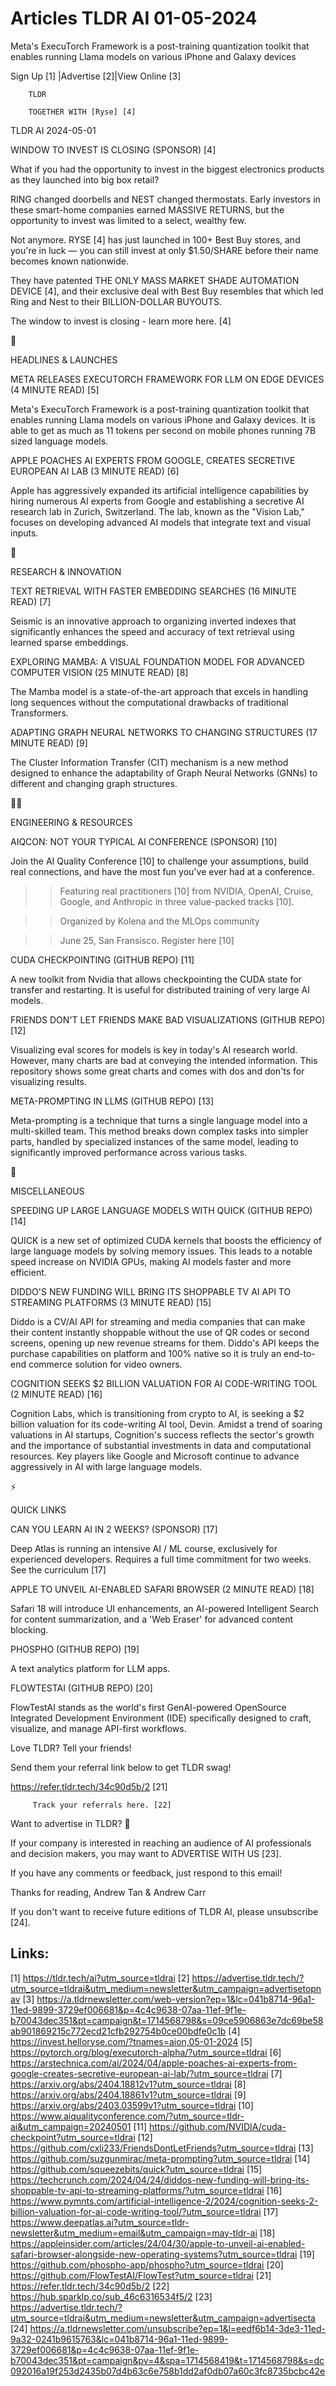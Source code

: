 # Articles TLDR AI 01-05-2024

Meta's ExecuTorch Framework is a post-training quantization toolkit
that enables running Llama models on various iPhone and Galaxy
devices  

 Sign Up [1] |Advertise [2]|View Online [3] 

		TLDR 

		TOGETHER WITH [Ryse] [4]

TLDR AI 2024-05-01

 WINDOW TO INVEST IS CLOSING (SPONSOR) [4] 

 What if you had the opportunity to invest in the biggest electronics
products as they launched into big box retail?

RING changed doorbells and NEST changed thermostats. Early investors
in these smart-home companies earned MASSIVE RETURNS, but the
opportunity to invest was limited to a select, wealthy few. 

Not anymore. RYSE [4] has just launched in 100+ Best Buy stores, and
you're in luck — you can still invest at only $1.50/SHARE before
their name becomes known nationwide.

They have patented THE ONLY MASS MARKET SHADE AUTOMATION DEVICE [4],
and their exclusive deal with Best Buy resembles that which led Ring
and Nest to their BILLION-DOLLAR BUYOUTS.

The window to invest is closing - learn more here. [4]

🚀 

HEADLINES & LAUNCHES

 META RELEASES EXECUTORCH FRAMEWORK FOR LLM ON EDGE DEVICES (4 MINUTE
READ) [5] 

 Meta's ExecuTorch Framework is a post-training quantization toolkit
that enables running Llama models on various iPhone and Galaxy
devices. It is able to get as much as 11 tokens per second on mobile
phones running 7B sized language models. 

 APPLE POACHES AI EXPERTS FROM GOOGLE, CREATES SECRETIVE EUROPEAN AI
LAB (3 MINUTE READ) [6] 

 Apple has aggressively expanded its artificial intelligence
capabilities by hiring numerous AI experts from Google and
establishing a secretive AI research lab in Zurich, Switzerland. The
lab, known as the "Vision Lab," focuses on developing advanced AI
models that integrate text and visual inputs. 

🧠 

RESEARCH & INNOVATION

 TEXT RETRIEVAL WITH FASTER EMBEDDING SEARCHES (16 MINUTE READ) [7] 

 Seismic is an innovative approach to organizing inverted indexes that
significantly enhances the speed and accuracy of text retrieval using
learned sparse embeddings. 

 EXPLORING MAMBA: A VISUAL FOUNDATION MODEL FOR ADVANCED COMPUTER
VISION (25 MINUTE READ) [8] 

 The Mamba model is a state-of-the-art approach that excels in
handling long sequences without the computational drawbacks of
traditional Transformers. 

 ADAPTING GRAPH NEURAL NETWORKS TO CHANGING STRUCTURES (17 MINUTE
READ) [9] 

 The Cluster Information Transfer (CIT) mechanism is a new method
designed to enhance the adaptability of Graph Neural Networks (GNNs)
to different and changing graph structures. 

🧑‍💻 

ENGINEERING & RESOURCES

 AIQCON: NOT YOUR TYPICAL AI CONFERENCE (SPONSOR) [10] 

 Join the AI Quality Conference [10] to challenge your assumptions,
build real connections, and have the most fun you've ever had at a
conference.

>> Featuring real practitioners [10] from NVIDIA, OpenAI, Cruise,
Google, and Anthropic in three value-packed tracks [10].

>> Organized by Kolena and the MLOps community

>> June 25, San Fransisco. Register here [10]

 CUDA CHECKPOINTING (GITHUB REPO) [11] 

 A new toolkit from Nvidia that allows checkpointing the CUDA state
for transfer and restarting. It is useful for distributed training of
very large AI models. 

 FRIENDS DON'T LET FRIENDS MAKE BAD VISUALIZATIONS (GITHUB REPO) [12] 

 Visualizing eval scores for models is key in today's AI research
world. However, many charts are bad at conveying the intended
information. This repository shows some great charts and comes with
dos and don'ts for visualizing results. 

 META-PROMPTING IN LLMS (GITHUB REPO) [13] 

 Meta-prompting is a technique that turns a single language model into
a multi-skilled team. This method breaks down complex tasks into
simpler parts, handled by specialized instances of the same model,
leading to significantly improved performance across various tasks. 

🎁 

MISCELLANEOUS

 SPEEDING UP LARGE LANGUAGE MODELS WITH QUICK (GITHUB REPO) [14] 

 QUICK is a new set of optimized CUDA kernels that boosts the
efficiency of large language models by solving memory issues. This
leads to a notable speed increase on NVIDIA GPUs, making AI models
faster and more efficient. 

 DIDDO'S NEW FUNDING WILL BRING ITS SHOPPABLE TV AI API TO STREAMING
PLATFORMS (3 MINUTE READ) [15] 

 Diddo is a CV/AI API for streaming and media companies that can make
their content instantly shoppable without the use of QR codes or
second screens, opening up new revenue streams for them. Diddo's API
keeps the purchase capabilities on platform and 100% native so it is
truly an end-to-end commerce solution for video owners. 

 COGNITION SEEKS $2 BILLION VALUATION FOR AI CODE-WRITING TOOL (2
MINUTE READ) [16] 

 Cognition Labs, which is transitioning from crypto to AI, is seeking
a $2 billion valuation for its code-writing AI tool, Devin. Amidst a
trend of soaring valuations in AI startups, Cognition's success
reflects the sector's growth and the importance of substantial
investments in data and computational resources. Key players like
Google and Microsoft continue to advance aggressively in AI with large
language models. 

⚡ 

QUICK LINKS

 CAN YOU LEARN AI IN 2 WEEKS? (SPONSOR) [17] 

 Deep Atlas is running an intensive AI / ML course, exclusively for
experienced developers. Requires a full time commitment for two weeks.
See the curriculum [17] 

 APPLE TO UNVEIL AI-ENABLED SAFARI BROWSER (2 MINUTE READ) [18] 

 Safari 18 will introduce UI enhancements, an AI-powered Intelligent
Search for content summarization, and a 'Web Eraser' for advanced
content blocking. 

 PHOSPHO (GITHUB REPO) [19] 

 A text analytics platform for LLM apps. 

 FLOWTESTAI (GITHUB REPO) [20] 

 FlowTestAI stands as the world's first GenAI-powered OpenSource
Integrated Development Environment (IDE) specifically designed to
craft, visualize, and manage API-first workflows. 

Love TLDR? Tell your friends!

 Send them your referral link below to get TLDR swag! 

 https://refer.tldr.tech/34c90d5b/2 [21] 

		 Track your referrals here. [22] 

Want to advertise in TLDR? 📰

 If your company is interested in reaching an audience of AI
professionals and decision makers, you may want to ADVERTISE WITH US
[23]. 

 If you have any comments or feedback, just respond to this email! 

Thanks for reading, 
Andrew Tan & Andrew Carr 

If you don't want to receive future editions of TLDR AI,
please unsubscribe [24]. 

 

Links:
------
[1] https://tldr.tech/ai?utm_source=tldrai
[2] https://advertise.tldr.tech/?utm_source=tldrai&utm_medium=newsletter&utm_campaign=advertisetopnav
[3] https://a.tldrnewsletter.com/web-version?ep=1&lc=041b8714-96a1-11ed-9899-3729ef006681&p=4c4c9638-07aa-11ef-9f1e-b70043dec351&pt=campaign&t=1714568798&s=09ce5906863e7dc69be58ab901869215c772ecd21cfb292754b0ce00bdfe0c1b
[4] https://invest.helloryse.com/?tnames=aion,05-01-2024
[5] https://pytorch.org/blog/executorch-alpha/?utm_source=tldrai
[6] https://arstechnica.com/ai/2024/04/apple-poaches-ai-experts-from-google-creates-secretive-european-ai-lab/?utm_source=tldrai
[7] https://arxiv.org/abs/2404.18812v1?utm_source=tldrai
[8] https://arxiv.org/abs/2404.18861v1?utm_source=tldrai
[9] https://arxiv.org/abs/2403.03599v1?utm_source=tldrai
[10] https://www.aiqualityconference.com/?utm_source=tldr-ai&utm_campaign=20240501
[11] https://github.com/NVIDIA/cuda-checkpoint?utm_source=tldrai
[12] https://github.com/cxli233/FriendsDontLetFriends?utm_source=tldrai
[13] https://github.com/suzgunmirac/meta-prompting?utm_source=tldrai
[14] https://github.com/squeezebits/quick?utm_source=tldrai
[15] https://techcrunch.com/2024/04/24/diddos-new-funding-will-bring-its-shoppable-tv-api-to-streaming-platforms/?utm_source=tldrai
[16] https://www.pymnts.com/artificial-intelligence-2/2024/cognition-seeks-2-billion-valuation-for-ai-code-writing-tool/?utm_source=tldrai
[17] https://www.deepatlas.ai?utm_source=tldr-newsletter&utm_medium=email&utm_campaign=may-tldr-ai
[18] https://appleinsider.com/articles/24/04/30/apple-to-unveil-ai-enabled-safari-browser-alongside-new-operating-systems?utm_source=tldrai
[19] https://github.com/phospho-app/phospho?utm_source=tldrai
[20] https://github.com/FlowTestAI/FlowTest?utm_source=tldrai
[21] https://refer.tldr.tech/34c90d5b/2
[22] https://hub.sparklp.co/sub_46c6316534f5/2
[23] https://advertise.tldr.tech/?utm_source=tldrai&utm_medium=newsletter&utm_campaign=advertisecta
[24] https://a.tldrnewsletter.com/unsubscribe?ep=1&l=eedf6b14-3de3-11ed-9a32-0241b9615763&lc=041b8714-96a1-11ed-9899-3729ef006681&p=4c4c9638-07aa-11ef-9f1e-b70043dec351&pt=campaign&pv=4&spa=1714568419&t=1714568798&s=dc092016a19f253d2435b07d4b63c6e758b1dd2af0db07a60c3fc8735bcbc42e